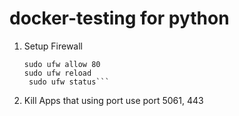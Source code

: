 # docker-testing for python

1. Setup Firewall
   ```sudo ufw enable
   sudo ufw allow 80
   sudo ufw reload
    sudo ufw status```

2. Kill Apps that using port use port 5061, 443
   ```sudo lsof -i -P -n | grep LISTEN
```

